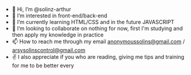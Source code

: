 - 👋 Hi, I’m @solinz-arthur
- 👀 I’m interested in front-end/back-end
- 🌱 I’m currently learning  HTML/CSS and in the future JAVASCRIPT
- 💞️ I’m looking to collaborate on  nothing for now, first I'm studying and then apply my knowledge in practice
- 📫 How to reach me through my email  anonymoussolins@gmail.com / arsysolinscontrol@gmail.com
-  ✌ I also appreciate if you who are reading, giving me tips and training for me to be better every

<!---
solinz-arthur/solinz-arthur is a ✨ special ✨ repository because its `README.md` (this file) appears on your GitHub profile.
You can click the Preview link to take a look at your changes.
--->
